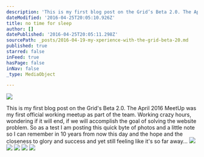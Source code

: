 ```yaml
---
description: 'This is my first blog post on the Grid’s Beta 2.0. The April 2016 MeetUp was my first official working meetup as part of the team. Working crazy hours, wondering if it will end, if we will accomplish the goal of solving the website problem. So as a test I am posting this quick byte of photos and a little note so I can remember in 10 years from now this day and the hope and the closeness to glory and success and yet still feeling like it’s so far away...'
dateModified: '2016-04-25T20:05:10.926Z'
title: no time for sleep
author: []
datePublished: '2016-04-25T20:05:11.298Z'
sourcePath: _posts/2016-04-19-my-xperience-with-the-grid-beta-20.md
published: true
starred: false
inFeed: true
hasPage: false
inNav: false
_type: MediaObject

---
```

![](https://the-grid-user-content.s3-us-west-2.amazonaws.com/f90bd671-795b-47fd-b158-d3ce8f9ff7b4.jpg)

This is my first blog post on the Grid's Beta 2.0\. The April 2016 MeetUp was my first official working meetup as part of the team. Working crazy hours, wondering if it will end, if we will accomplish the goal of solving the website problem. So as a test I am posting this quick byte of photos and a little note so I can remember in 10 years from now this day and the hope and the closeness to glory and success and yet still feeling like it's so far away...
![](https://the-grid-user-content.s3-us-west-2.amazonaws.com/415be253-3eae-4a86-b7fa-c1289cdae328.jpg)
![](https://the-grid-user-content.s3-us-west-2.amazonaws.com/d224ab56-e3ec-44e2-a42e-f7cb5f687752.jpg)
![](https://the-grid-user-content.s3-us-west-2.amazonaws.com/f2f55356-dfb7-4e4f-8ead-d97f911d98b7.jpg)
![](https://the-grid-user-content.s3-us-west-2.amazonaws.com/fd9d9294-c51a-4d55-972a-6e1c97b797e5.jpg)
![](https://the-grid-user-content.s3-us-west-2.amazonaws.com/fc65cb02-f6ea-445c-9df5-8cf0e95a09f8.jpg)